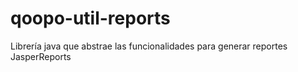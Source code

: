 # qoopo-util-reports

Librería java que abstrae las funcionalidades para generar reportes JasperReports

